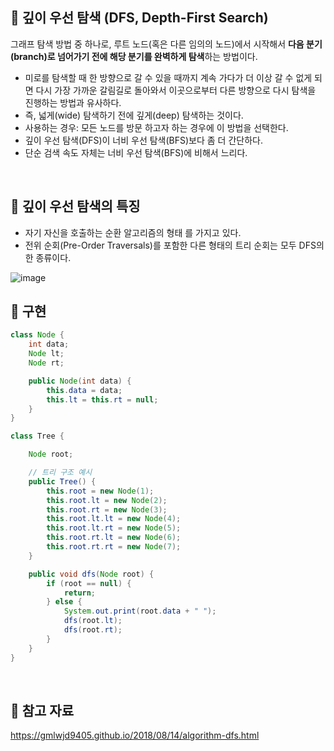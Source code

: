 ## 🔷 깊이 우선 탐색 (DFS, Depth-First Search)

그래프 탐색 방법 중 하나로, 루트 노드(혹은 다른 임의의 노드)에서 시작해서 **다음 분기(branch)로 넘어가기 전에 해당 분기를 완벽하게 탐색**하는 방법이다.

- 미로를 탐색할 때 한 방향으로 갈 수 있을 때까지 계속 가다가 더 이상 갈 수 없게 되면 다시 가장 가까운 갈림길로 돌아와서 이곳으로부터 다른 방향으로 다시 탐색을 진행하는 방법과 유사하다.
- 즉, 넓게(wide) 탐색하기 전에 깊게(deep) 탐색하는 것이다.
- 사용하는 경우: 모든 노드를 방문 하고자 하는 경우에 이 방법을 선택한다.
- 깊이 우선 탐색(DFS)이 너비 우선 탐색(BFS)보다 좀 더 간단하다.
- 단순 검색 속도 자체는 너비 우선 탐색(BFS)에 비해서 느리다.

<br>

## 🔷 깊이 우선 탐색의 특징

- 자기 자신을 호출하는 순환 알고리즘의 형태 를 가지고 있다.
- 전위 순회(Pre-Order Traversals)를 포함한 다른 형태의 트리 순회는 모두 DFS의 한 종류이다.

![image](https://github.com/05AM/problem-solving/assets/83827023/4e62b94a-5e9c-4e4f-b77b-6375d4fe6a65)

## 🔷 구현
``` java
class Node {
	int data;
	Node lt;
	Node rt;

	public Node(int data) {
		this.data = data;
		this.lt = this.rt = null;
	}
}

class Tree {

	Node root;

	// 트리 구조 예시
	public Tree() {
		this.root = new Node(1);
		this.root.lt = new Node(2);
		this.root.rt = new Node(3);
		this.root.lt.lt = new Node(4);
		this.root.lt.rt = new Node(5);
		this.root.rt.lt = new Node(6);
		this.root.rt.rt = new Node(7);
	}

	public void dfs(Node root) {
		if (root == null) {
			return;
		} else {
			System.out.print(root.data + " ");
			dfs(root.lt);
			dfs(root.rt);
		}
	}
}
```

<br>

## 🔷 참고 자료
https://gmlwjd9405.github.io/2018/08/14/algorithm-dfs.html
